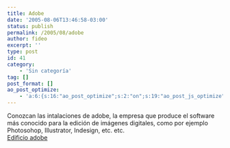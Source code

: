 ```yaml
---
title: Adobe
date: '2005-08-06T13:46:58-03:00'
status: publish
permalink: /2005/08/adobe
author: fideo
excerpt: ''
type: post
id: 41
category:
    - 'Sin categoría'
tag: []
post_format: []
ao_post_optimize:
    - 'a:6:{s:16:"ao_post_optimize";s:2:"on";s:19:"ao_post_js_optimize";s:2:"on";s:20:"ao_post_css_optimize";s:2:"on";s:12:"ao_post_ccss";s:2:"on";s:16:"ao_post_lazyload";s:2:"on";s:15:"ao_post_preload";s:0:"";}'
---
```

Conozcan las intalaciones de adobe, la empresa que produce el software más conocido para la edición de imágenes digitales, como por ejemplo Photosohop, Illustrator, Indesign, etc. etc.  
[Edificio adobe](http://photoshopnews.com/feature-stories/a-visit-to-adobe/)